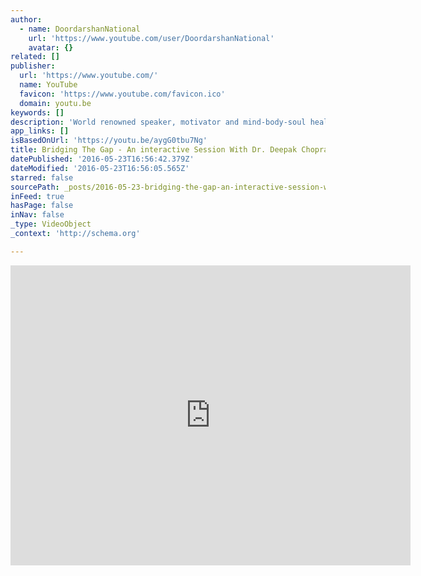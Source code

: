 ```yaml
---
author:
  - name: DoordarshanNational
    url: 'https://www.youtube.com/user/DoordarshanNational'
    avatar: {}
related: []
publisher:
  url: 'https://www.youtube.com/'
  name: YouTube
  favicon: 'https://www.youtube.com/favicon.ico'
  domain: youtu.be
keywords: []
description: 'World renowned speaker, motivator and mind-body-soul healer Dr. Deepak Chopra interacts with the young minds of India in this Doordarshan exclusive. Watch this inspirational personality answer the inquisitive young audience. Part I of the 2-part series.'
app_links: []
isBasedOnUrl: 'https://youtu.be/aygG0tbu7Ng'
title: Bridging The Gap - An interactive Session With Dr. Deepak Chopra (Part I)
datePublished: '2016-05-23T16:56:42.379Z'
dateModified: '2016-05-23T16:56:05.565Z'
starred: false
sourcePath: _posts/2016-05-23-bridging-the-gap-an-interactive-session-with-dr-deepak-ch.md
inFeed: true
hasPage: false
inNav: false
_type: VideoObject
_context: 'http://schema.org'

---
```

<iframe src="https://cdn.embedly.com/widgets/media.html?src=https%3A%2F%2Fwww.youtube.com%2Fembed%2FaygG0tbu7Ng%3Ffeature%3Doembed&amp;url=http%3A%2F%2Fwww.youtube.com%2Fwatch%3Fv%3DaygG0tbu7Ng&amp;image=https%3A%2F%2Fi.ytimg.com%2Fvi%2FaygG0tbu7Ng%2Fhqdefault.jpg&amp;key=b7d04c9b404c499eba89ee7072e1c4f7&amp;type=text%2Fhtml&amp;schema=youtube" width="640" height="480" scrolling="no" frameborder="0" allowfullscreen="" style=""></iframe>